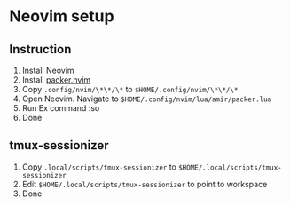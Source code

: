 # Neovim setup
## Instruction
1. Install Neovim
2. Install [packer.nvim](https://github.com/wbthomason/packer.nvim#quickstart)
3. Copy `.config/nvim/\*\*/\*` to `$HOME/.config/nvim/\*\*/\*`
4. Open Neovim. Navigate to `$HOME/.config/nvim/lua/amir/packer.lua`
5. Run Ex command :so
6. Done

## tmux-sessionizer
1. Copy `.local/scripts/tmux-sessionizer` to `$HOME/.local/scripts/tmux-sessionizer`
2. Edit `$HOME/.local/scripts/tmux-sessionizer` to point to workspace
3. Done
